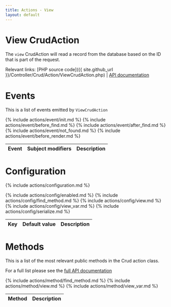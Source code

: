 ```yaml
---
title: Actions - View
layout: default
---
```


# View CrudAction

The `view` CrudAction will read a record from the database based on the ID that is part of the
request.

Relevant links:
[PHP source code]({{ site.github_url }}/Controller/Crud/Action/ViewCrudAction.php)
|
[API documentation](http://cakephp.dk/cakephp-crud/develop/class-ViewCrudAction.html)

# Events

This is a list of events emitted by `ViewCrudAction`

<table class="table">
<thead>
	<tr>
		<th>Event</th>
		<th>Subject modifiers</th>
		<th>Description</th>
	</tr>
</thead>
<tbody>
	{% include actions/event/init.md %}
	{% include actions/event/before_find.md %}
	{% include actions/event/after_find.md %}
	{% include actions/event/not_found.md %}
	{% include actions/event/before_render.md %}
</tbody>
</table>

# Configuration

{% include actions/configuration.md %}

<table class="table">
<thead>
	<tr>
		<th>Key</th>
		<th>Default value</th>
		<th>Description</th>
	</tr>
</thead>
<tbody>
	{% include actions/config/enabled.md %}
	{% include actions/config/find_method.md %}
	{% include actions/config/view.md %}
	{% include actions/config/view_var.md %}
	{% include actions/config/serialize.md %}
</tbody>
</table>

# Methods

This is a list of the most relevant public methods in the Crud action class.

For a full list please see the [full API documentation]({{site.api_url}}/class-AddCrudAction.html)

<table class="table">
<thead>
	<tr>
		<th>Method</th>
		<th>Description</th>
	</tr>
</thead>
<tbody>
	{% include actions/method/find_method.md %}
	{% include actions/method/view.md %}
	{% include actions/method/view_var.md %}
</tbody>
</table>
